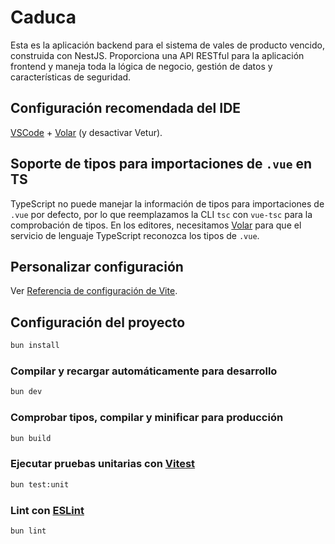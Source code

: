 # Caduca

Esta es la aplicación backend para el sistema de vales de producto vencido, construida con NestJS. Proporciona una API RESTful para la aplicación frontend y maneja toda la lógica de negocio, gestión de datos y características de seguridad.

## Configuración recomendada del IDE

[VSCode](https://code.visualstudio.com/) + [Volar](https://marketplace.visualstudio.com/items?itemName=Vue.volar) (y desactivar Vetur).

## Soporte de tipos para importaciones de `.vue` en TS

TypeScript no puede manejar la información de tipos para importaciones de `.vue` por defecto, por lo que reemplazamos la CLI `tsc` con `vue-tsc` para la comprobación de tipos. En los editores, necesitamos [Volar](https://marketplace.visualstudio.com/items?itemName=Vue.volar) para que el servicio de lenguaje TypeScript reconozca los tipos de `.vue`.

## Personalizar configuración

Ver [Referencia de configuración de Vite](https://vitejs.dev/config/).

## Configuración del proyecto

```sh
bun install
```

### Compilar y recargar automáticamente para desarrollo

```sh
bun dev
```

### Comprobar tipos, compilar y minificar para producción

```sh
bun build
```

### Ejecutar pruebas unitarias con [Vitest](https://vitest.dev/)

```sh
bun test:unit
```

### Lint con [ESLint](https://eslint.org/)

```sh
bun lint
```
